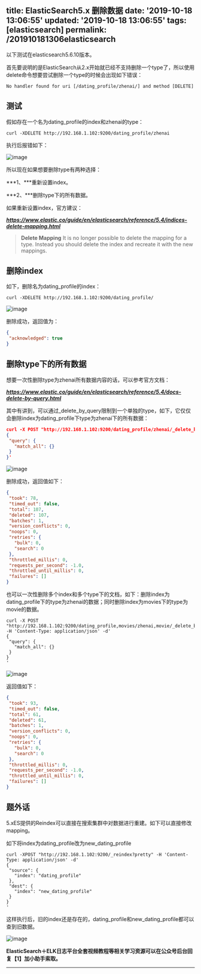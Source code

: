 title: ElasticSearch5.x 删除数据
date: '2019-10-18 13:06:55'
updated: '2019-10-18 13:06:55'
tags: [elasticsearch]
permalink: /201910181306elasticsearch
---
以下测试在elasticsearch5.6.10版本。

首先要说明的是ElasticSearch从2.x开始就已经不支持删除一个type了，所以使用delete命令想要尝试删除一个type的时候会出现如下错误：

```shell
No handler found for uri [/dating_profile/zhenai/] and method [DELETE]
```

## 测试

假如存在一个名为dating_profile的index和zhenai的type：

```shell
curl -XDELETE http://192.168.1.102:9200/dating_profile/zhenai
```

执行后报错如下：

![image](https://img-blog.csdnimg.cn/2019101800563038.png?x-oss-process=image/watermark,type_ZmFuZ3poZW5naGVpdGk,shadow_10,text_aHR0cHM6Ly9saWFiaW8uYmxvZy5jc2RuLm5ldA==,size_16,color_FFFFFF,t_70)

所以现在如果想要删除type有两种选择： 

***1、***重新设置index。 

***2、***删除type下的所有数据。

如果重新设置index，官方建议：

***https://www.elastic.co/guide/en/elasticsearch/reference/5.4/indices-delete-mapping.html***

> **Delete Mapping**
It is no longer possible to delete the mapping for a type. Instead you should delete the index and recreate it with the new mappings.

## 删除index

如下，删除名为dating_profile的index：

```shell
curl -XDELETE http://192.168.1.102:9200/dating_profile/
```

![image](https://img-blog.csdnimg.cn/20191018005630302.png)

删除成功，返回值为：

```json
{
 "acknowledged": true
}
```
## 删除type下的所有数据

想要一次性删除type为zhenai所有数据内容的话，可以参考官方文档：

***https://www.elastic.co/guide/en/elasticsearch/reference/5.4/docs-delete-by-query.html***

其中有讲到，可以通过_delete_by_query限制到一个单独的type，如下，它仅仅会删除index为dating_profile下type为zhenai下的所有数据：

```json
curl -X POST "http://192.168.1.102:9200/dating_profile/zhenai/_delete_by_query?conflicts=proceed" -H 'Content-Type: application/json' -d'
{
 "query": {
   "match_all": {}
 }
}'
```

![image](https://img-blog.csdnimg.cn/20191018005630522.jpeg?x-oss-process=image/watermark,type_ZmFuZ3poZW5naGVpdGk,shadow_10,text_aHR0cHM6Ly9saWFiaW8uYmxvZy5jc2RuLm5ldA==,size_16,color_FFFFFF,t_70)

删除成功，返回值如下：

```json
{
 "took": 78,
 "timed_out": false,
 "total": 107,
 "deleted": 107,
 "batches": 1,
 "version_conflicts": 0,
 "noops": 0,
 "retries": {
   "bulk": 0,
   "search": 0
 },
 "throttled_millis": 0,
 "requests_per_second": -1.0,
 "throttled_until_millis": 0,
 "failures": []
}

```

也可以一次性删除多个index和多个type下的文档，如下：删除index为dating_profile下的type为zhenai的数据；同时删除index为movies下的type为movie的数据。

```shell
curl -X POST "http://192.168.1.102:9200/dating_profile,movies/zhenai,movie/_delete_by_query" -H 'Content-Type: application/json' -d'
{
 "query": {
   "match_all": {}
 }
}
'
```

![image](https://img-blog.csdnimg.cn/20191018005630726.jpeg?x-oss-process=image/watermark,type_ZmFuZ3poZW5naGVpdGk,shadow_10,text_aHR0cHM6Ly9saWFiaW8uYmxvZy5jc2RuLm5ldA==,size_16,color_FFFFFF,t_70)

返回值如下：

```json
{
 "took": 93,
 "timed_out": false,
 "total": 61,
 "deleted": 61,
 "batches": 1,
 "version_conflicts": 0,
 "noops": 0,
 "retries": {
   "bulk": 0,
   "search": 0
 },
 "throttled_millis": 0,
 "requests_per_second": -1.0,
 "throttled_until_millis": 0,
 "failures": []
}
```

##  题外话

5.xES提供的Reindex可以直接在搜索集群中对数据进行重建。如下可以直接修改mapping。

如下将index为dating_profile改为new_dating_profile

```shell
curl -XPOST "http://192.168.1.102:9200/_reindex?pretty" -H 'Content-Type: application/json' -d'
{
 "source": {
   "index": "dating_profile"
 },
 "dest": {
   "index": "new_dating_profile"
 }
}
'
```

这样执行后，旧的index还是存在的，dating_profile和new_dating_profile都可以查到旧数据。

![image](https://img-blog.csdnimg.cn/20191018005630908.gif)

**ElasticSearch＋ELK日志平台全套视频教程等相关学习资源可以在公众号后台回复【1】加小助手索取。**



------------

